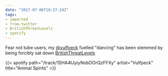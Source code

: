 ```yaml
---
date: "2017-07-06T18:27:24Z"
tags:
- imported
- from-twitter
- BritishThreatLevels
- spotify
---
```

Fear not tube users, my [@vulfpeck](https://twitter.com/vulfpeck) fuelled "dancing" has been stemmed by being forcibly sat down [BritishThreatLevels](/tags/BritishThreatLevels)

{{< spotify path="/track/1SHA4IJyiyNobDOrQzFFXy" artist="Vulfpeck" title="Animal Spirits" >}}
